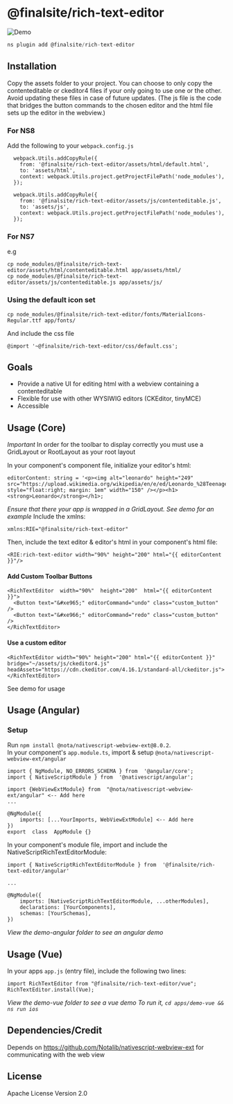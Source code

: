 # @finalsite/rich-text-editor

![Demo](https://cdn-std.droplr.net/files/acc_703718/GBLTsM)

```javascript
ns plugin add @finalsite/rich-text-editor
```

## Installation

Copy the assets folder to your project. You can choose to only copy the contenteditable or ckeditor4 files if your only going to use one or the other. Avoid updating these files in case of future updates. (The js file is the code that bridges the button commands to the chosen editor and the html file sets up the editor in the webview.)

### For NS8

Add the following to your `webpack.config.js`

```
  webpack.Utils.addCopyRule({
    from: '@finalsite/rich-text-editor/assets/html/default.html',
    to: 'assets/html',
    context: webpack.Utils.project.getProjectFilePath('node_modules'),
  });

  webpack.Utils.addCopyRule({
    from: '@finalsite/rich-text-editor/assets/js/contenteditable.js',
    to: 'assets/js',
    context: webpack.Utils.project.getProjectFilePath('node_modules'),
  });
```

### For NS7

e.g

```
cp node_modules/@finalsite/rich-text-editor/assets/html/contenteditable.html app/assets/html/
cp node_modules/@finalsite/rich-text-editor/assets/js/contenteditable.js app/assets/js/
```

### Using the default icon set

```
cp node_modules/@finalsite/rich-text-editor/fonts/MaterialIcons-Regular.ttf app/fonts/
```

And include the css file

```
@import '~@finalsite/rich-text-editor/css/default.css';
```

## Goals

- Provide a native UI for editing html with a webview containing a contenteditable
- Flexible for use with other WYSIWIG editors (CKEditor, tinyMCE)
- Accessible

## Usage (Core)

_Important_ In order for the toolbar to display correctly you must use a GridLayout or RootLayout as your root layout

In your component's component file, initialize your editor's html:

```
editorContent: string = '<p><img alt="leonardo" height="249" src="https://upload.wikimedia.org/wikipedia/en/e/ed/Leonardo_%28Teenage_Mutant_Ninja_Turtles%29.jpg" style="float:right; margin: 1em" width="150" /></p><h1><strong>Leonardo</strong></h1>;
```

_Ensure that there your app is wrapped in a GridLayout. See demo for an example_
Include the xmlns:

```
xmlns:RIE="@finalsite/rich-text-editor"
```

Then, include the text editor & editor's html in your component's html file:

```
<RIE:rich-text-editor width="90%" height="200" html="{{ editorContent }}"/>
```

#### Add Custom Toolbar Buttons

```
<RichTextEditor  width="90%"  height="200"  html="{{ editorContent }}">
  <Button text="&#xe965;" editorCommand="undo" class="custom_button" />
  <Button text="&#xe966;" editorCommand="redo" class="custom_button" />
</RichTextEditor>
```

#### Use a custom editor

```
<RichTextEditor width="90%" height="200" html="{{ editorContent }}" bridge="~/assets/js/ckeditor4.js" headAssets="https://cdn.ckeditor.com/4.16.1/standard-all/ckeditor.js"></RichTextEditor>
```

See demo for usage

## Usage (Angular)

### Setup

Run `npm install @nota/nativescript-webview-ext@8.0.2`.
<br />
In your component's `app.module.ts`, import & setup `@nota/nativescript-webview-ext/angular`

```
import { NgModule, NO_ERRORS_SCHEMA } from  '@angular/core';
import { NativeScriptModule } from  '@nativescript/angular';

import {WebViewExtModule} from  "@nota/nativescript-webview-ext/angular" <-- Add here
...

@NgModule({
	imports: [...YourImports, WebViewExtModule] <-- Add here
})
export  class  AppModule {}
```

In your component's module file, import and include the NativeScriptRichTextEditorModule:

```
import { NativeScriptRichTextEditorModule } from  '@finalsite/rich-text-editor/angular'

...

@NgModule({
	imports: [NativeScriptRichTextEditorModule, ...otherModules],
	declarations: [YourComponents],
	schemas: [YourSchemas],
})
```

_View the demo-angular folder to see an angular demo_

## Usage (Vue)

In your apps `app.js` (entry file), include the following two lines:

    import RichTextEditor from "@finalsite/rich-text-editor/vue";
    RichTextEditor.install(Vue);

_View the demo-vue folder to see a vue demo_
_To run it, `cd apps/demo-vue && ns run ios`_

## Dependencies/Credit

Depends on https://github.com/Notalib/nativescript-webview-ext for communicating with the web view

## License

Apache License Version 2.0
